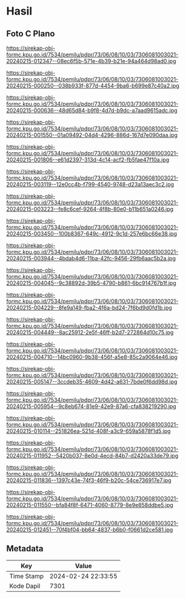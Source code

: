# Hasil

## Foto C Plano

https://sirekap-obj-formc.kpu.go.id/7534/pemilu/pdpr/73/06/08/10/03/7306081003021-20240215-012347--08ec6f5b-571e-4b39-b21e-94a464d98ad0.jpg

https://sirekap-obj-formc.kpu.go.id/7534/pemilu/pdpr/73/06/08/10/03/7306081003021-20240215-000250--038b933f-877d-4454-9ba6-b699e87c40a2.jpg

https://sirekap-obj-formc.kpu.go.id/7534/pemilu/pdpr/73/06/08/10/03/7306081003021-20240215-000636--48d65d84-b9f8-4d7d-b9dc-a7aad9615adc.jpg

https://sirekap-obj-formc.kpu.go.id/7534/pemilu/pdpr/73/06/08/10/03/7306081003021-20240215-001550--01a09492-04d4-4296-886d-167d7e090daa.jpg

https://sirekap-obj-formc.kpu.go.id/7534/pemilu/pdpr/73/06/08/10/03/7306081003021-20240215-001806--e61d2397-313d-4c14-acf2-fb5fae47f10a.jpg

https://sirekap-obj-formc.kpu.go.id/7534/pemilu/pdpr/73/06/08/10/03/7306081003021-20240215-003119--12e0cc4b-f799-4540-9748-d23a13aec3c2.jpg

https://sirekap-obj-formc.kpu.go.id/7534/pemilu/pdpr/73/06/08/10/03/7306081003021-20240215-003223--fe8c6cef-9264-4f8b-80e0-b11b651a0246.jpg

https://sirekap-obj-formc.kpu.go.id/7534/pemilu/pdpr/73/06/08/10/03/7306081003021-20240215-003450--100b8367-649c-4912-9c1d-257e6bc66e38.jpg

https://sirekap-obj-formc.kpu.go.id/7534/pemilu/pdpr/73/06/08/10/03/7306081003021-20240215-003944--4bdab4d6-11ba-42fc-9456-29fb6aac5b2a.jpg

https://sirekap-obj-formc.kpu.go.id/7534/pemilu/pdpr/73/06/08/10/03/7306081003021-20240215-004045--9c38892d-39b5-4790-b861-6bc914767b1f.jpg

https://sirekap-obj-formc.kpu.go.id/7534/pemilu/pdpr/73/06/08/10/03/7306081003021-20240215-004229--8fe9a149-fba2-4f6a-bd24-7f6bd9d0fd1b.jpg

https://sirekap-obj-formc.kpu.go.id/7534/pemilu/pdpr/73/06/08/10/03/7306081003021-20240215-004449--8ac25912-2e5f-46ff-b2d7-272864d10c75.jpg

https://sirekap-obj-formc.kpu.go.id/7534/pemilu/pdpr/73/06/08/10/03/7306081003021-20240215-004710--14bc0960-9b38-456f-a5e8-85c2a9064e46.jpg

https://sirekap-obj-formc.kpu.go.id/7534/pemilu/pdpr/73/06/08/10/03/7306081003021-20240215-005147--3ccdeb35-4609-4d42-a631-7bde0f6dd98d.jpg

https://sirekap-obj-formc.kpu.go.id/7534/pemilu/pdpr/73/06/08/10/03/7306081003021-20240215-005954--9c8eb674-81e9-42e9-87a6-cfa838219290.jpg

https://sirekap-obj-formc.kpu.go.id/7534/pemilu/pdpr/73/06/08/10/03/7306081003021-20240215-010114--251826ea-521d-408f-a3c9-659a5878f1d5.jpg

https://sirekap-obj-formc.kpu.go.id/7534/pemilu/pdpr/73/06/08/10/03/7306081003021-20240215-011952--5420b037-8e0d-4ecd-84b7-d2420a33de79.jpg

https://sirekap-obj-formc.kpu.go.id/7534/pemilu/pdpr/73/06/08/10/03/7306081003021-20240215-011836--1397c43e-74f3-46f9-b20c-54ce736917e7.jpg

https://sirekap-obj-formc.kpu.go.id/7534/pemilu/pdpr/73/06/08/10/03/7306081003021-20240215-011550--bfa84f8f-6471-4060-8779-8e9e858ddbe5.jpg

https://sirekap-obj-formc.kpu.go.id/7534/pemilu/pdpr/73/06/08/10/03/7306081003021-20240215-012451--70f4bf04-bb64-4837-b6b0-f0661d2ce581.jpg


## Metadata

| Key        | Value               |
| ---------- | ------------------- |
| Time Stamp | 2024-02-24 22:33:55 |
| Kode Dapil | 7301                |



